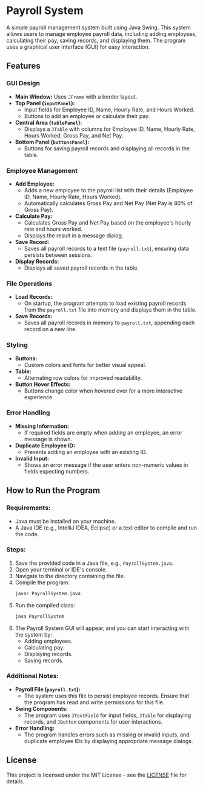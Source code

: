 # Payroll System

A simple payroll management system built using Java Swing. This system allows users to manage employee payroll data, including adding employees, calculating their pay, saving records, and displaying them. The program uses a graphical user interface (GUI) for easy interaction.

## Features

### GUI Design
- **Main Window:** Uses `JFrame` with a border layout.
- **Top Panel (`inputPanel`):** 
  - Input fields for Employee ID, Name, Hourly Rate, and Hours Worked.
  - Buttons to add an employee or calculate their pay.
- **Central Area (`tablePanel`):**
  - Displays a `JTable` with columns for Employee ID, Name, Hourly Rate, Hours Worked, Gross Pay, and Net Pay.
- **Bottom Panel (`buttonsPanel`):**
  - Buttons for saving payroll records and displaying all records in the table.

### Employee Management
- **Add Employee:** 
  - Adds a new employee to the payroll list with their details (Employee ID, Name, Hourly Rate, Hours Worked).
  - Automatically calculates Gross Pay and Net Pay (Net Pay is 80% of Gross Pay).
- **Calculate Pay:** 
  - Calculates Gross Pay and Net Pay based on the employee's hourly rate and hours worked.
  - Displays the result in a message dialog.
- **Save Record:** 
  - Saves all payroll records to a text file (`payroll.txt`), ensuring data persists between sessions.
- **Display Records:** 
  - Displays all saved payroll records in the table.

### File Operations
- **Load Records:** 
  - On startup, the program attempts to load existing payroll records from the `payroll.txt` file into memory and displays them in the table.
- **Save Records:** 
  - Saves all payroll records in memory to `payroll.txt`, appending each record on a new line.

### Styling
- **Buttons:** 
  - Custom colors and fonts for better visual appeal.
- **Table:** 
  - Alternating row colors for improved readability.
- **Button Hover Effects:** 
  - Buttons change color when hovered over for a more interactive experience.

### Error Handling
- **Missing Information:** 
  - If required fields are empty when adding an employee, an error message is shown.
- **Duplicate Employee ID:** 
  - Prevents adding an employee with an existing ID.
- **Invalid Input:** 
  - Shows an error message if the user enters non-numeric values in fields expecting numbers.

## How to Run the Program

### Requirements:
- Java must be installed on your machine.
- A Java IDE (e.g., IntelliJ IDEA, Eclipse) or a text editor to compile and run the code.

### Steps:
1. Save the provided code in a Java file, e.g., `PayrollSystem.java`.
2. Open your terminal or IDE's console.
3. Navigate to the directory containing the file.
4. Compile the program:
    ```bash
    javac PayrollSystem.java
    ```
5. Run the compiled class:
    ```bash
    java PayrollSystem
    ```
6. The Payroll System GUI will appear, and you can start interacting with the system by:
   - Adding employees.
   - Calculating pay.
   - Displaying records.
   - Saving records.

### Additional Notes:
- **Payroll File (`payroll.txt`):** 
  - The system uses this file to persist employee records. Ensure that the program has read and write permissions for this file.
- **Swing Components:** 
  - The program uses `JTextField` for input fields, `JTable` for displaying records, and `JButton` components for user interactions.
- **Error Handling:** 
  - The program handles errors such as missing or invalid inputs, and duplicate employee IDs by displaying appropriate message dialogs.

## License

This project is licensed under the MIT License - see the [LICENSE](LICENSE) file for details.
